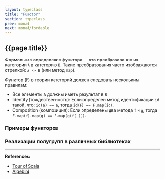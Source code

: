 ```yaml
---
layout: typeclass
title: "Functor"
section: typeclass
prev: monad
next: monad/fordable
---
```


## {{page.title}}

Формальное определение функтора — это преобразование из категории `A` в категорию `B`. 
Такие преобразования часто изображаются стрелкой: `A -> B` (или метод `map`).

Функтор (F) в теории категорий должен следовать нескольким правилам:
- Все элементы `A` должны иметь результат в `B` 
- Identity (тождественность): Если определен метод идентификации `id` такой, что: `id(a) == a`, 
тогда `id(F) == F.map(id)`. 
- Composition (композиция): Если определены два метода `f` и `g`, тогда `F.map(f).map(g) == F.map(g(f(_)))`.


### Примеры функторов


### Реализации полугрупп в различных библиотеках


---

**References:**
- [Tour of Scala](https://tourofscala.com/scala/functor)
- [Algebird](https://twitter.github.io/algebird/typeclasses/functor.html)
